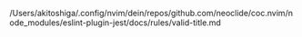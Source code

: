 /Users/akitoshiga/.config/nvim/dein/repos/github.com/neoclide/coc.nvim/node_modules/eslint-plugin-jest/docs/rules/valid-title.md